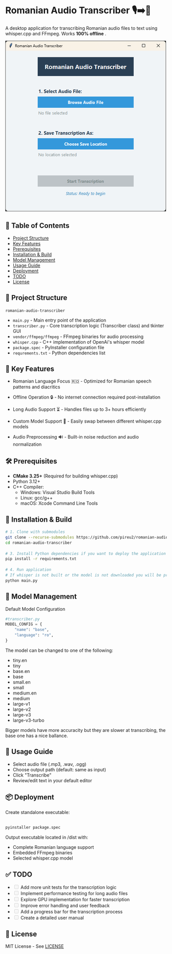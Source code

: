 # Romanian Audio Transcriber 🎙️➡️📝

A desktop application for transcribing Romanian audio files to text using whisper.cpp and FFmpeg. Works **100% offline** .

![App Screenshot](media/screenshot.png)

## 📑 Table of Contents

- [Project Structure](#-project-structure)
- [Key Features](#-key-features)
- [Prerequisites](#-prerequisites)
- [Installation & Build](#-installation--build)
- [Model Management](#-model-management)
- [Usage Guide](#-usage-guide)
- [Deployment](#-deployment)
- [TODO](#-todo)
- [License](#-license)


## 📂 Project Structure

`romanian-audio-transcriber`

- `main.py` - Main entry point of the application
- `transcriber.py` - Core transcription logic (Transcriber class) and tkinter GUI
- `vendor/ffmpeg/ffmpeg` - FFmpeg binaries for audio processing
- `whisper.cpp` - C++ implementation of OpenAi's whisper model
- `package.spec` - PyInstaller configuration file
- `requrements.txt` - Python dependencies list

## 🎯 Key Features

- Romanian Language Focus 🇷🇴 -
  Optimized for Romanian speech patterns and diacritics

- Offline Operation 🔒 -
  No internet connection required post-installation

- Long Audio Support ⏳ -
  Handles files up to 3+ hours efficiently

- Custom Model Support 🧠 -
  Easily swap between different whisper.cpp models

- Audio Preprocessing 🔊 -
  Built-in noise reduction and audio normalization

## 🛠️ Prerequisites

- **CMake 3.25+** (Required for building whisper.cpp)
- Python 3.12+
- C++ Compiler:
  - Windows: Visual Studio Build Tools
  - Linux: gcc/g++
  - macOS: Xcode Command Line Tools

## 🚀 Installation & Build

```bash
# 1. Clone with submodules
git clone --recurse-submodules https://github.com/pireu2/romanian-audio-transcriber.git
cd romanian-audio-transcriber

# 3. Install Python dependencies if you want to deploy the application
pip install -r requirements.txt

# 4. Run application
# If whisper is not built or the model is not downloaded you will be prompted to build/download
python main.py
```

## 🔧 Model Management

Default Model Configuration

```python
#transcriber.py
MODEL_CONFIG = {
    "name": "base",
    "language": "ro",
}
```

The model can be changed to one of the following:

- tiny.en
- tiny
- base.en
- base
- small.en
- small
- medium.en
- medium
- large-v1
- large-v2
- large-v3
- large-v3-turbo

Bigger models have more accuracity but they are slower at transcribing, the base one has a nice ballance.

## 📝 Usage Guide

- Select audio file (.mp3, .wav, .ogg)
- Choose output path (default: same as input)
- Click "Transcribe"
- Review/edit text in your default editor

## 📦 Deployment

Create standalone executable:

```bash

pyinstaller package.spec
```

Output executable located in /dist with:

- Complete Romanian language support
- Embedded FFmpeg binaries
- Selected whisper.cpp model

## ✅ TODO

- <input disabled="" type="checkbox"> Add more unit tests for the transcription logic
- <input disabled="" type="checkbox"> Implement performance testing for long audio files
- <input disabled="" type="checkbox"> Explore GPU implementation for faster transcription
- <input disabled="" type="checkbox"> Improve error handling and user feedback
- <input disabled="" type="checkbox"> Add a progress bar for the transcription process
- <input disabled="" type="checkbox"> Create a detailed user manual

## 📜 License

MIT License - See [LICENSE](LICENSE)
